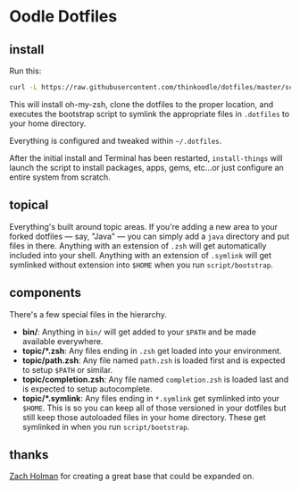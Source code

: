 # Oodle Dotfiles

## install

Run this:

```sh
curl -L https://raw.githubusercontent.com/thinkoodle/dotfiles/master/script/install-dotfiles.sh | sh
```

This will install oh-my-zsh, clone the dotfiles to the proper location, and executes the bootstrap script to  symlink the appropriate files in `.dotfiles` to your home directory.

Everything is configured and tweaked within `~/.dotfiles`.

After the initial install and Terminal has been restarted, `install-things` will launch the script to install packages, apps, gems, etc...or just configure an entire system from scratch.

## topical

Everything's built around topic areas. If you're adding a new area to your
forked dotfiles — say, "Java" — you can simply add a `java` directory and put
files in there. Anything with an extension of `.zsh` will get automatically
included into your shell. Anything with an extension of `.symlink` will get
symlinked without extension into `$HOME` when you run `script/bootstrap`.

## components

There's a few special files in the hierarchy.

- **bin/**: Anything in `bin/` will get added to your `$PATH` and be made
  available everywhere.
- **topic/\*.zsh**: Any files ending in `.zsh` get loaded into your
  environment.
- **topic/path.zsh**: Any file named `path.zsh` is loaded first and is
  expected to setup `$PATH` or similar.
- **topic/completion.zsh**: Any file named `completion.zsh` is loaded
  last and is expected to setup autocomplete.
- **topic/\*.symlink**: Any files ending in `*.symlink` get symlinked into
  your `$HOME`. This is so you can keep all of those versioned in your dotfiles
  but still keep those autoloaded files in your home directory. These get
  symlinked in when you run `script/bootstrap`.

## thanks
[Zach Holman](https://github.com/holman/dotfiles) for creating a great base that could be expanded on.
